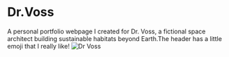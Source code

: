 # Dr.Voss
A personal portfolio webpage I created for Dr. Voss, a fictional space architect building sustainable habitats beyond Earth.The header has a little emoji that I really like! 
![Dr Voss](https://github.com/user-attachments/assets/327e43bb-5635-4d2a-9f5a-79b03ec27482)

